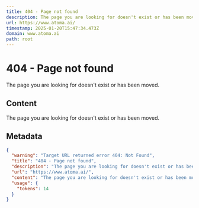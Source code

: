 ```yaml
---
title: 404 - Page not found
description: The page you are looking for doesn't exist or has been moved.
url: https://www.atoma.ai/
timestamp: 2025-01-20T15:47:34.473Z
domain: www.atoma.ai
path: root
---
```


# 404 - Page not found


The page you are looking for doesn't exist or has been moved.


## Content

The page you are looking for doesn't exist or has been moved.

## Metadata

```json
{
  "warning": "Target URL returned error 404: Not Found",
  "title": "404 - Page not found",
  "description": "The page you are looking for doesn't exist or has been moved.",
  "url": "https://www.atoma.ai/",
  "content": "The page you are looking for doesn't exist or has been moved.",
  "usage": {
    "tokens": 14
  }
}
```
